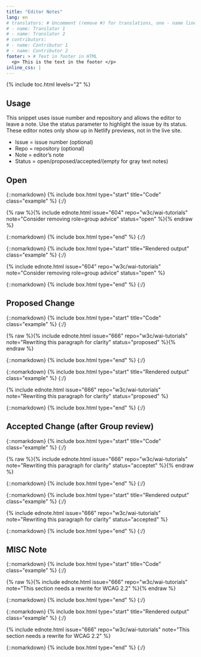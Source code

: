 ```yaml
---
title: "Editor Notes"
lang: en
# translators: # Uncomment (remove #) for translations, one - name line per translator.
# - name: Translator 1
# - name: Translator 2
# contributors:
# - name: Contributor 1
# - name: Contributor 2
footer: > # Text in footer in HTML
  <p> This is the text in the footer </p>
inline_css: |
---
```


{% include toc.html levels="2" %}

## Usage

This snippet uses issue number and repository and allows the editor to leave a note. Use the status parameter to highlight the issue by its status. These editor notes only show up in Netlify previews, not in the live site.

* Issue = issue number (optional)
* Repo = repository (optional)
* Note = editor’s note  
* Status = open/proposed/accepted/(empty for gray text notes)

## Open

{::nomarkdown}
{% include box.html type="start" title="Code" class="example" %}
{:/}

{% raw %}{% include ednote.html issue="604" repo="w3c/wai-tutorials" note="Consider removing role=group advice" status="open" %}{% endraw %}

{::nomarkdown}
{% include box.html type="end" %}
{:/}


{::nomarkdown}
{% include box.html type="start" title="Rendered output" class="example" %}
{:/}

{% include ednote.html issue="604" repo="w3c/wai-tutorials" note="Consider removing role=group advice" status="open" %}

{::nomarkdown}
{% include box.html type="end" %}
{:/}


## Proposed Change

{::nomarkdown}
{% include box.html type="start" title="Code" class="example" %}
{:/}

{% raw %}{% include ednote.html issue="666" repo="w3c/wai-tutorials" note="Rewriting this paragraph for clarity" status="proposed" %}{% endraw %}

{::nomarkdown}
{% include box.html type="end" %}
{:/}


{::nomarkdown}
{% include box.html type="start" title="Rendered output" class="example" %}
{:/}

{% include ednote.html issue="666" repo="w3c/wai-tutorials" note="Rewriting this paragraph for clarity" status="proposed" %}

{::nomarkdown}
{% include box.html type="end" %}
{:/}

## Accepted Change (after Group review)

{::nomarkdown}
{% include box.html type="start" title="Code" class="example" %}
{:/}

{% raw %}{% include ednote.html issue="666" repo="w3c/wai-tutorials" note="Rewriting this paragraph for clarity" status="acceptet" %}{% endraw %}

{::nomarkdown}
{% include box.html type="end" %}
{:/}


{::nomarkdown}
{% include box.html type="start" title="Rendered output" class="example" %}
{:/}

{% include ednote.html issue="666" repo="w3c/wai-tutorials" note="Rewriting this paragraph for clarity" status="accepted" %}

{::nomarkdown}
{% include box.html type="end" %}
{:/}

## MISC Note

{::nomarkdown}
{% include box.html type="start" title="Code" class="example" %}
{:/}

{% raw %}{% include ednote.html issue="666" repo="w3c/wai-tutorials" note="This section needs a rewrite for WCAG 2.2" %}{% endraw %}

{::nomarkdown}
{% include box.html type="end" %}
{:/}


{::nomarkdown}
{% include box.html type="start" title="Rendered output" class="example" %}
{:/}

{% include ednote.html issue="666" repo="w3c/wai-tutorials" note="This section needs a rewrite for WCAG 2.2" %}

{::nomarkdown}
{% include box.html type="end" %}
{:/}
